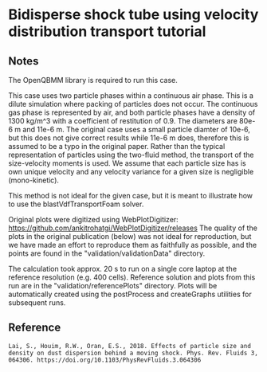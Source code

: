 # Bidisperse shock tube using velocity distribution transport tutorial

## Notes

The OpenQBMM library is required to run this case.

This case uses two particle phases within a continuous air phase. This is a dilute simulation where packing of particles does not occur. The continuous gas phase is represented by air, and both particle phases have a density of 1300 kg/m^3 with a coefficient of restitution of 0.9. The diameters are 80e-6 m and 11e-6 m. The original case uses a small particle diamter of 10e-6, but this does not give correct results while 11e-6 m does, therefore this is assumed to be a typo in the original paper. Rather than the typical representation of particles using the two-fluid method, the transport of the size-velocity moments is used. We assume that each particle size has is own unique velocity and any velocity variance for a given size is negligible (mono-kinetic).

This method is not ideal for the given case, but it is meant to illustrate how to use the blastVdfTransportFoam solver.

Original plots were digitized using WebPlotDigitizer: https://github.com/ankitrohatgi/WebPlotDigitizer/releases The quality of the plots in the original publication (below) was not ideal for reproduction, but we have made an effort to reproduce them as faithfully as possible, and the points are found in the "validation/validationData" directory.

The calculation took approx. 20 s to run on a single core laptop at the reference resolution (e.g. 400 cells). Reference solution and plots from this run are in the "validation/referencePlots" directory. Plots will be automatically created using the postProcess and createGraphs utilities for subsequent runs.

## Reference

```
Lai, S., Houim, R.W., Oran, E.S., 2018. Effects of particle size and density on dust dispersion behind a moving shock. Phys. Rev. Fluids 3, 064306. https://doi.org/10.1103/PhysRevFluids.3.064306

```
